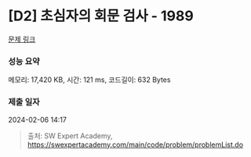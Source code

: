 # [D2] 초심자의 회문 검사 - 1989 

[문제 링크](https://swexpertacademy.com/main/code/problem/problemDetail.do?contestProbId=AV5PyTLqAf4DFAUq) 

### 성능 요약

메모리: 17,420 KB, 시간: 121 ms, 코드길이: 632 Bytes

### 제출 일자

2024-02-06 14:17



> 출처: SW Expert Academy, https://swexpertacademy.com/main/code/problem/problemList.do